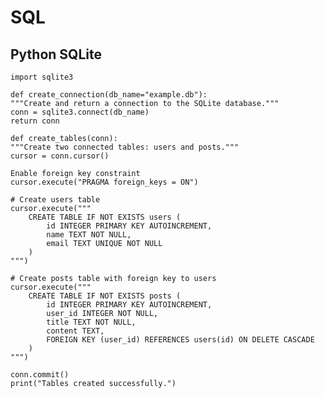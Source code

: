 # SQL

## Python SQLite

    import sqlite3

    def create_connection(db_name="example.db"):
    """Create and return a connection to the SQLite database."""
    conn = sqlite3.connect(db_name)
    return conn

    def create_tables(conn):
    """Create two connected tables: users and posts."""
    cursor = conn.cursor()

    Enable foreign key constraint
    cursor.execute("PRAGMA foreign_keys = ON")

    # Create users table
    cursor.execute("""
        CREATE TABLE IF NOT EXISTS users (
            id INTEGER PRIMARY KEY AUTOINCREMENT,
            name TEXT NOT NULL,
            email TEXT UNIQUE NOT NULL
        )
    """)

    # Create posts table with foreign key to users
    cursor.execute("""
        CREATE TABLE IF NOT EXISTS posts (
            id INTEGER PRIMARY KEY AUTOINCREMENT,
            user_id INTEGER NOT NULL,
            title TEXT NOT NULL,
            content TEXT,
            FOREIGN KEY (user_id) REFERENCES users(id) ON DELETE CASCADE
        )
    """)

    conn.commit()
    print("Tables created successfully.")
